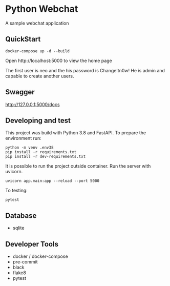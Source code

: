 Python Webchat
===

A sample webchat application

QuickStart
---
```
docker-compose up -d --build
```
Open http://localhost:5000 to view the home page

The first user is neo and the his password is ChangeItn0w! He is admin and capable to create another users.

Swagger
---
http://127.0.0.1:5000/docs

Developing and test
---
This project was build with Python 3.8 and FastAPI. To prepare the environment run:
```
python -m venv .env38
pip install -r requirements.txt
pip install -r dev-requirements.txt
```

It is possible to run the project outside container. Run the server with uvicorn.
```
uvicorn app.main:app --reload --port 5000
```
To testing:
```
pytest
```

Database
---
* sqlite

Developer Tools
---

* docker / docker-compose
* pre-commit
* black
* flake8
* pytest
